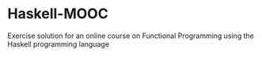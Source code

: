# Haskell-MOOC
Exercise solution for an online course on Functional Programming using the Haskell programming language
